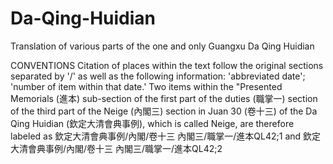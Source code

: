 # Da-Qing-Huidian
Translation of various parts of the one and only Guangxu Da Qing Huidian

CONVENTIONS
Citation of places within the text follow the original sections separated by '/' as well as the following information: 'abbreviated date'; 'number of item within that date.' Two items within the "Presented Memorials (進本) sub-section of the first part of the duties (職掌一) section of the third part of the Neige (內閣三) section in Juan 30 (卷十三) of the Da Qing Huidian (欽定大清會典事例), which is called Neige, are therefore labeled as 欽定大清會典事例/內閣/卷十三 內閣三/職掌一/進本QL42;1 and 欽定大清會典事例/內閣/卷十三 內閣三/職掌一/進本QL42;2
